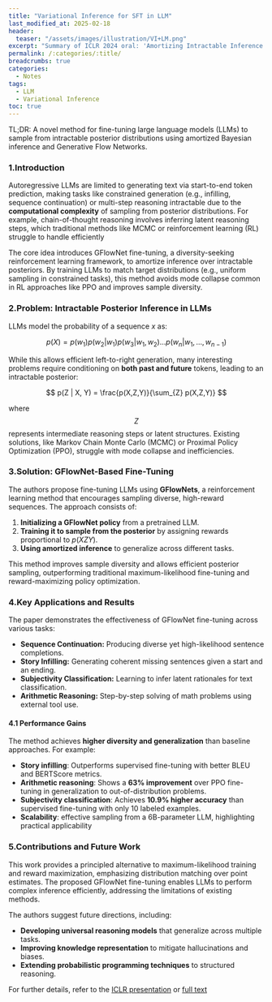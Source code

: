 ```yaml
---
title: "Variational Inference for SFT in LLM"
last_modified_at: 2025-02-18
header:
  teaser: "/assets/images/illustration/VI+LM.png"
excerpt: "Summary of ICLR 2024 oral: 'Amortizing Intractable Inference in Large Language Models'"
permalink: /:categories/:title/
breadcrumbs: true
categories:
  - Notes
tags: 
  - LLM
  - Variational Inference
toc: true
---
```


TL;DR:  A novel method for fine-tuning large language models (LLMs) to sample from intractable posterior distributions using amortized Bayesian inference and Generative Flow Networks.

### 1.Introduction
Autoregressive LLMs are limited to generating text via start-to-end token prediction, making tasks like constrained generation (e.g., infilling, sequence continuation) or multi-step reasoning intractable due to the **computational complexity** of sampling from posterior distributions. For example, chain-of-thought reasoning involves inferring latent reasoning steps, which traditional methods like MCMC or reinforcement learning (RL) struggle to handle efficiently

The core idea introduces GFlowNet fine-tuning, a diversity-seeking reinforcement learning framework, to amortize inference over intractable posteriors. By training LLMs to match target distributions (e.g., uniform sampling in constrained tasks), this method avoids mode collapse common in RL approaches like PPO and improves sample diversity.


### 2.Problem: Intractable Posterior Inference in LLMs
LLMs model the probability of a sequence $x$ as:

$$ p(X) = p(w_1) p(w_2 | w_1) p(w_3 | w_1, w_2) \dots p(w_n | w_1, \dots, w_{n-1}) $$

While this allows efficient left-to-right generation, many interesting problems require conditioning on **both past and future** tokens, leading to an intractable posterior:

$$ p(Z | X, Y) = \frac{p(X,Z,Y)}{\sum_{Z} p(X,Z,Y)} $$

where $$Z$$ represents intermediate reasoning steps or latent structures. Existing solutions, like Markov Chain Monte Carlo (MCMC) or Proximal Policy Optimization (PPO), struggle with mode collapse and inefficiencies.

### 3.Solution: GFlowNet-Based Fine-Tuning
The authors propose fine-tuning LLMs using **GFlowNets**, a reinforcement learning method that encourages sampling diverse, high-reward sequences. The approach consists of:

1. **Initializing a GFlowNet policy** from a pretrained LLM.
2. **Training it to sample from the posterior** by assigning rewards proportional to $p(XZY)$.
3. **Using amortized inference** to generalize across different tasks.

This method improves sample diversity and allows efficient posterior sampling, outperforming traditional maximum-likelihood fine-tuning and reward-maximizing policy optimization.

### 4.Key Applications and Results
The paper demonstrates the effectiveness of GFlowNet fine-tuning across various tasks:

- **Sequence Continuation:** Producing diverse yet high-likelihood sentence completions.
- **Story Infilling:** Generating coherent missing sentences given a start and an ending.
- **Subjectivity Classification:** Learning to infer latent rationales for text classification.
- **Arithmetic Reasoning:** Step-by-step solving of math problems using external tool use.

#### 4.1 Performance Gains
The method achieves **higher diversity and generalization** than baseline approaches. For example:
- **Story infilling**: Outperforms supervised fine-tuning with better BLEU and BERTScore metrics.
- **Arithmetic reasoning**: Shows a **63% improvement** over PPO fine-tuning in generalization to out-of-distribution problems.
- **Subjectivity classification**: Achieves **10.9% higher accuracy** than supervised fine-tuning with only 10 labeled examples.
- **Scalability**: effective sampling from a 6B-parameter LLM, highlighting practical applicability

### 5.Contributions and Future Work
This work provides a principled alternative to maximum-likelihood training and reward maximization, emphasizing distribution matching over point estimates. The proposed GFlowNet fine-tuning enables LLMs to perform complex inference efficiently, addressing the limitations of existing methods. 

The authors suggest future directions, including:
- **Developing universal reasoning models** that generalize across multiple tasks.
- **Improving knowledge representation** to mitigate hallucinations and biases.
- **Extending probabilistic programming techniques** to structured reasoning.

For further details, refer to the [ICLR presentation](https://iclr.cc/virtual/2024/oral/19763) or [full text](https://openreview.net/forum?id=Ouj6p4ca60)

